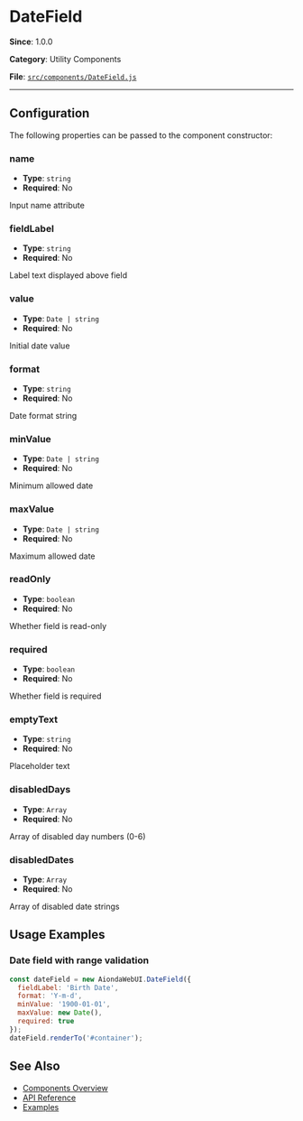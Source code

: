 # DateField



**Since**: 1.0.0

**Category**: Utility Components

**File**: [`src/components/DateField.js`](src/components/DateField.js)

---

## Configuration

The following properties can be passed to the component constructor:

### name

- **Type**: `string`
- **Required**: No

Input name attribute

### fieldLabel

- **Type**: `string`
- **Required**: No

Label text displayed above field

### value

- **Type**: `Date | string`
- **Required**: No

Initial date value

### format

- **Type**: `string`
- **Required**: No

Date format string

### minValue

- **Type**: `Date | string`
- **Required**: No

Minimum allowed date

### maxValue

- **Type**: `Date | string`
- **Required**: No

Maximum allowed date

### readOnly

- **Type**: `boolean`
- **Required**: No

Whether field is read-only

### required

- **Type**: `boolean`
- **Required**: No

Whether field is required

### emptyText

- **Type**: `string`
- **Required**: No

Placeholder text

### disabledDays

- **Type**: `Array`
- **Required**: No

Array of disabled day numbers (0-6)

### disabledDates

- **Type**: `Array`
- **Required**: No

Array of disabled date strings




## Usage Examples

### Date field with range validation


```javascript
const dateField = new AiondaWebUI.DateField({
  fieldLabel: 'Birth Date',
  format: 'Y-m-d',
  minValue: '1900-01-01',
  maxValue: new Date(),
  required: true
});
dateField.renderTo('#container');
```


## See Also

- [Components Overview](../index.md)
- [API Reference](../api/component.md)
- [Examples](../examples/index.md)